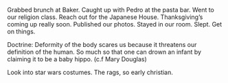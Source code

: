 Grabbed brunch at Baker. Caught up with Pedro at the pasta bar. Went to our religion class. Reach out for the Japanese House. Thanksgiving’s coming up really soon. Published our photos. Stayed in our room. Slept. Get on things. 

Doctrine: Deformity of the body scares us because it threatens our definition of the human. So much so that one can drown an infant by claiming it to be a baby hippo. (c.f Mary Douglas)

Look into star wars costumes. The rags, so early christian.
